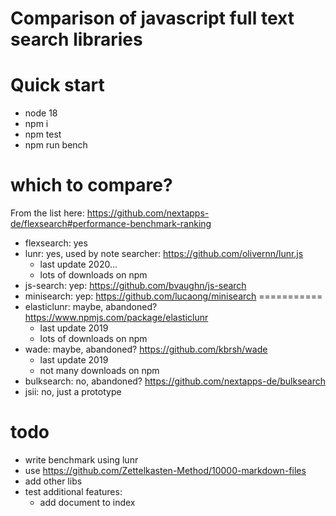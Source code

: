 # Comparison of javascript full text search libraries

# Quick start
- node 18
- npm i
- npm test
- npm run bench

# which to compare?
From the list here: https://github.com/nextapps-de/flexsearch#performance-benchmark-ranking
- flexsearch: yes
- lunr: yes, used by note searcher: https://github.com/olivernn/lunr.js
    - last update 2020...
    - lots of downloads on npm
- js-search: yep: https://github.com/bvaughn/js-search
- minisearch: yep: https://github.com/lucaong/minisearch
===========
- elasticlunr: maybe, abandoned? https://www.npmjs.com/package/elasticlunr
    - last update 2019
    - lots of downloads on npm
- wade: maybe, abandoned? https://github.com/kbrsh/wade
    - last update 2019
    - not many downloads on npm
- bulksearch: no, abandoned? https://github.com/nextapps-de/bulksearch
- jsii: no, just a prototype

# todo
- write benchmark using lunr
- use https://github.com/Zettelkasten-Method/10000-markdown-files
- add other libs
- test additional features:
    - add document to index

